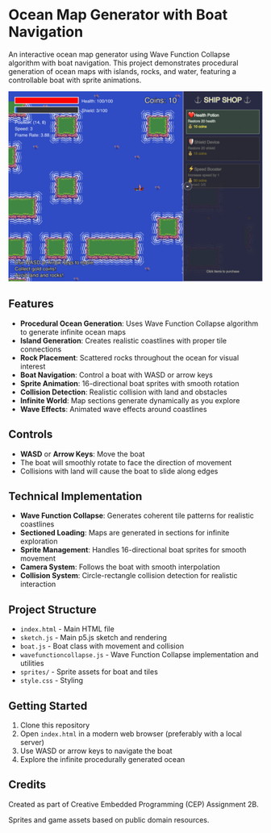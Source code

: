 # Ocean Map Generator with Boat Navigation

An interactive ocean map generator using Wave Function Collapse algorithm with boat navigation. This project demonstrates procedural generation of ocean maps with islands, rocks, and water, featuring a controllable boat with sprite animations.

![Game Screenshot](game_screenshot.jpeg)

## Features

- **Procedural Ocean Generation**: Uses Wave Function Collapse algorithm to generate infinite ocean maps
- **Island Generation**: Creates realistic coastlines with proper tile connections
- **Rock Placement**: Scattered rocks throughout the ocean for visual interest
- **Boat Navigation**: Control a boat with WASD or arrow keys
- **Sprite Animation**: 16-directional boat sprites with smooth rotation
- **Collision Detection**: Realistic collision with land and obstacles
- **Infinite World**: Map sections generate dynamically as you explore
- **Wave Effects**: Animated wave effects around coastlines

## Controls

- **WASD** or **Arrow Keys**: Move the boat
- The boat will smoothly rotate to face the direction of movement
- Collisions with land will cause the boat to slide along edges

## Technical Implementation

- **Wave Function Collapse**: Generates coherent tile patterns for realistic coastlines
- **Sectioned Loading**: Maps are generated in sections for infinite exploration
- **Sprite Management**: Handles 16-directional boat sprites for smooth movement
- **Camera System**: Follows the boat with smooth interpolation
- **Collision System**: Circle-rectangle collision detection for realistic interaction

## Project Structure

- `index.html` - Main HTML file
- `sketch.js` - Main p5.js sketch and rendering
- `boat.js` - Boat class with movement and collision
- `wavefunctioncollapse.js` - Wave Function Collapse implementation and utilities
- `sprites/` - Sprite assets for boat and tiles
- `style.css` - Styling

## Getting Started

1. Clone this repository
2. Open `index.html` in a modern web browser (preferably with a local server)
3. Use WASD or arrow keys to navigate the boat
4. Explore the infinite procedurally generated ocean

## Credits

Created as part of Creative Embedded Programming (CEP) Assignment 2B.

Sprites and game assets based on public domain resources.
